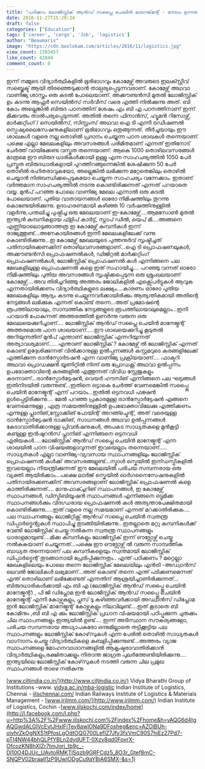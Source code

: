 ```yaml
---
title: "പഠിക്കാം ലോജിസ്റ്റിക് ആൻഡ് സപ്ലൈ ചെയിൻ മാനേജ്‌മന്റ് - നേടാം ഉന്നത തൊഴിലവസരങ്ങൾ"
date: 2016-11-27T15:29:24
draft: false
categories: ["Education"]
tags: ['career', 'cargo', 'Job', 'logistics']
author: "Beaumaris"
image: "https://cdn.boolokam.com/articles/2016/11/logistics.jpg"
view_count: 1303457
like_count: 42844
comment_count: 0
---
```


ഇന്ന് നമ്മുടെ വിദ്യാർത്ഥികളിൽ ഭൂരിഭാഗവും കോമേഴ്സ് അവരുടെ ഇലക്സ്റ്റീവ് സബ്ജെക്ട് ആയി തിരഞ്ഞെടുക്കാൻ താല്പര്യപ്പെടുന്നവരാണ്. കോമേഴ്സ് അഥവാ വാണിജ്യ ശാസ്ത്രം ഒരു കടൽ പോലെയാണ്. അക്കൗണ്ടൻസി മുതൽ ലോജിസ്റ്റിക് ഉം കടന്നു ആഫ്റ്റർ സെയിൽസ് സർവീസ് വരെ എത്തി നിൽക്കുന്നു അത്. ബി കോം അല്ലെങ്കിൽ ബിരുദ പഠനത്തിന് ശേഷം എം ബി എ പഠനത്തിനാണ് ഇന്ന് മിക്കവരും താൽപര്യപ്പെടുന്നത്. അതിൽ തന്നെ ഫിനാൻസ്, ഹ്യൂമൻ റിസോഴ്സ്, മാർക്കറ്റിംഗ് / സെയിൽസ്, സിസ്റ്റംസ് അഥവാ ഐ ടി എന്നീ ട്രഡീഷണൽ സ്പെഷ്യലൈസേഷനുകളിലാണ് ഭൂരിഭാഗവും ഒതുങ്ങുന്നത്. തീർച്ചയായും ഈ ശാഖകൾ വളരെ നല്ല തൊഴിൽ പ്രദാനം ചെയ്യുന്ന പഠന ശാഖകൾ തന്നെയാണ്. പക്ഷെ എല്ലാ മേഖലകളിലും അവസരങ്ങൾ പരിമിതമാണ് എന്നത് ഇതിനോട് ചേർത്ത് വായിക്കേണ്ട വസ്തുത തന്നെയാണ്. ആകെ 1000 തൊഴിലവസരങ്ങൾ മാത്രമെ ഈ ബിരുദ ധാരികൾക്കായി ഉള്ളു എന്ന സാഹചര്യത്തിൽ 1050 പേർ പ്രസ്തുത ബിരുദധാരികളായി പുറത്തിറങ്ങുന്നെങ്കിൽ ശേഷിക്കുന്ന 50 പേർ തൊഴിൽ രഹിതരാവുകയോ, അല്ലെങ്കിൽ ലഭിക്കുന്ന മറ്റേതെങ്കിലും തൊഴിൽ ചെയ്യാൻ നിര്ബന്ധിക്കപ്പെടുകയോ ചെയ്യുന്ന സാഹചര്യം വന്നേക്കാം. ഇതാണ് വർത്തമാന സാഹചര്യത്തിൽ നടന്നു കൊണ്ടിരിക്കുന്നത് എന്നത് പറയാതെ വയ്യ. മുൻപ് പറഞ്ഞ പോലെ വാണിജ്യ മേഖല എന്നാൽ ഒരു കടൽ പോലെയാണ്. പുതിയ വാതായനങ്ങൾ ഓരോ നിമിഷത്തിലും തുറന്നു കൊണ്ടേയിരിക്കുന്നു. ഉദാഹരണമായി കഴിഞ്ഞ 10 വർഷത്തിനുള്ളിൽ വളർന്നു,പന്തലിച്ചു പുഷ്പിച്ച ഒരു മേഖലയാണ് ഇ-കോമേഴ്സ്....ആമസോൺ മുതൽ ഇന്ത്യൻ കമ്പനികളായ ഫ്ളിപ് കാർട്ട്, സ്നാപ് ഡീൽ, യെപ് മി....അങ്ങനെ എണ്ണിയാലൊടുങ്ങാത്തത്ര ഇ കോമേഴ്സ് കമ്പനികൾ ഇന്ന് രാജ്യത്തുണ്ട്...അനേകായിരങ്ങൾ ഇന്നീ മേഖലകളിലേക്ക് വന്നു കൊണ്ടിരിക്കുന്നു...ഇ കോമേഴ്സ് മേഖലയുടെ പുത്തനുർവ് സൃഷ്ടിച്ചത് പതിനായിരക്കണക്കിന് തൊഴിലവസരങ്ങളാണ്...ഐ ടി പ്രൊഫഷണലുകൾ, അക്കൗണ്ടൻസി പ്രൊഫഷണൽകൾ, ഡിജിറ്റൽ മാർക്കറ്റിംഗ് പ്രൊഫഷണൽകൾ, ലോജിസ്റ്റിക് പ്രൊഫഷണൽ കൾ എന്നിങ്ങനെ പല മേഖകളിലുള്ള പ്രൊഫഷണൽ കളെ ഇത് സഹായിച്ചു.... പറഞ്ഞു വന്നത് ഓരോ നിമിഷത്തിലും പുതിയ അവസരങ്ങൾ സൃഷ്ടിക്കപ്പെടുന്ന ഒരു ശ്രുംഖലയാണ് കോമേഴ്സ്....അവ തിരിച്ചറിഞ്ഞു അത്തരം ജോലികളിൽ എക്സ്പെർട്ടുകൾ ആവുക എന്നതായിരിക്കണം വിദ്യാർത്ഥികളുടെ ലക്ഷ്യം....കാരണം ഓരോ പുതിയ മേഖലകളിലും ആദ്യം കടന്നു ചെല്ലുന്നവർക്കായിരിക്കും ആത്യന്തികമായി അതിന്റെ നേട്ടങ്ങൾ ലഭിക്കുക എന്നത് കൊണ്ട് തന്നെ...അത് പ്രമോഷന്റെ രൂപത്തിലായാലും, സാമ്പത്തിക നേട്ടങ്ങളുടെ രൂപത്തിലായാലുമെല്ലാം...ഇനി പറയാൻ പോകുന്നത് അത്തരത്തിൽ ഉണർന്നു വരുന്ന ഒരു മേഖലയെക്കുറിച്ചാണ്.... ലോജിസ്റ്റിക് ആൻഡ് സപ്ലൈ ചെയിൻ മാനേജ്മന്റ് അത്തരമൊരു പഠന ശാഖയാണ്.....ഈ ശാഖയെക്കുറിച്ചു കൂടുതൽ അറിയുന്നതിന് മുൻപ് എന്താണ് ലോജിസ്റ്റിക് എന്നറിയുന്നത് അത്യാവശ്യമാണ്..... എന്താണ് ലോജിസ്റ്റിക് ? കോമേഴ്സ് ൽ ലോജിസ്റ്റിക് എന്നത് കൊണ്ട് ഉദ്ദേശിക്കുന്നത് വിൽക്കാനുള്ള ഉൽപ്പന്നങ്ങൾ കസ്റ്റമറുടെ കരങ്ങളിലേക്ക് എത്തിക്കുന്ന ട്രാൻസ്പോർടഷൻ എന്ന വാണിജ്യ പ്രക്രിയയാണ്.... ഫാക്ടറി അഥവാ പ്രൊഡക്ഷൻ യൂണിറ്റിൽ നിന്ന് ഒരു പ്രോഡക്റ്റ് അഥവാ ഉൽപ്പന്നം ഉപഭോക്താവിന്റെ കരങ്ങളിൽ എത്തുന്നത് വിവിധ സ്റ്റേജുകളും കടന്നാണ്...ട്രാൻസ്പോർട്ടേഷൻ, വെയർ ഹൗസിങ് എന്നിങ്ങനെ പല ഘട്ടങ്ങൾ ഇതിനിടയിൽ വരുന്നുണ്ട്...ഇതിനെ ഒട്ടാകെ ചേർത്ത് വേണമെങ്കിൽ സപ്പ്ലൈ ചെയിൻ മാനേജ്മന്റ് എന്ന് പറയാം...ഇതിൽ ഒട്ടനവധി ഫങ്ക്ഷൻ ഉൾപ്പെട്ടിരിക്കുന്നു.... മേൽ പറഞ്ഞ പ്രകാരമുള്ള ട്രാൻസ്പോർട്ടേഷൻ എങ്ങനെ വേണമെന്നുള്ള , എത്ര സമയത്തിനുള്ളിൽ ഉപഭോക്താവിലേക്കു എത്തിക്കണം എന്നുള്ള പ്ലാനിങ്,സ്റ്റോക്കിങ് പോയിന്റ് അറഞ്ച്മെന്റ്, അത് വരെയുള്ള ട്രാൻസ്പോർട്ടേഷൻ ട്രാക്കിങ്, സാധനങ്ങൾ അഥവാ ഉൽപ്പന്നങ്ങൾ കേടാവാതിരിക്കാനുള്ള പ്രിവൻഷനുകൾ, അപകട സാധ്യതകളെ മുൻകൂട്ടി കണ്ടുള്ള ഇൻഷുറൻസ് പ്ലാനിങ് എന്നിങ്ങനെ ഒട്ടനവധി ഏരിയകൾ.....ലോജിസ്റ്റിക് ആൻഡ് സപ്ലൈ ചെയിൻ മാനേജ്മന്റ് എന്ന ശാഖയിൽ പഠന വിഷയങ്ങളാവുന്നത് ഇവയെല്ലാം തന്നെയാണ്..... സാധ്യതകൾ എല്ലാ വാണിജ്യ-വ്യവസായ സ്ഥാപനങ്ങളിലും ലോജിസ്റ്റിക് പ്രൊഫഷണൽ കൾക്ക് അവസരങ്ങളുണ്ട്...സ്മാൾ സ്കെയിൽ ഇന്ഡസ്ട്രികളിൽ ഇവയെല്ലാം നിയന്ത്രിക്കുന്നത് ഈ മേഖലയിൽ പരിചയ സമ്പന്നരായ ഒരു വ്യക്തി ആയിരിക്കാം...പക്ഷെ ലാർജ് സ്കെയിൽ ഓർഗനൈസേഷനുകളിൽ പതിനായിരക്കണക്കിന് അവസരങ്ങളാണ് ലോജിസ്റ്റിക് പ്രൊഫഷണൽ കളെ കാത്തിരിക്കുന്നത്.... മാനുഫാക്ച്ചറിങ് സ്ഥാപനങ്ങൾ, ഇ കോമേഴ്സ് സ്ഥാപനങ്ങൾ, ഡിസ്ട്രിബിയൂഷൻ സ്ഥാപനങ്ങൾ എന്നിങ്ങനെ ഒട്ടുമിക്ക സ്ഥാപനങ്ങൾക്കും വിദഗ്ധരായ പ്രൊഫഷണൽ കൾ അത്യന്താപേക്ഷിതമായി കൊണ്ടിരിക്കുന്നു.....ഇത് വളരെ നല്ല സമയമാണ് എന്നത് മറക്കാതിരിക്കുക.... പല സ്ഥാപനങ്ങളും ലോജിറ്റിക്സ് ആൻഡ് സപ്ലൈ ചെയിൻ സ്വതന്ത്ര ഡിപ്പാർട്മെന്റുകൾ സ്ഥാപിച്ചു തുടങ്ങിയിരിക്കുന്നു...ഇതല്ലാതെ മറ്റു കമ്പനികൾക്ക് വേണ്ടി ലോജിസ്റ്റിക് ചെയ്തു നൽകുന്ന സ്വതന്ത്ര സ്ഥാപനങ്ങളും ധാരാളമായുണ്ട്....മിക്ക കമ്പനികളും ലോജിസ്റ്റിക് ഇന്ന് ഔട്സോഴ്സ് ചെയ്തു നൽകുകയാണ് ചെയ്യുന്നത്...പക്ഷെ ഈ ഔട്സോഴ്സ് ൽ വരുന്ന സാമ്പത്തിക ബാധ്യത തന്നെയാണ് പല കമ്പനികളെയും സ്വന്തമായി ലോജിസ്റ്റിക് ഡിപ്പാർട്മെന്റ് തുടങ്ങാനായി പ്രേരിപ്പിക്കുന്നതും.. എന്ത് പഠിക്കണം ? മറ്റെല്ലാ മേഖകളിലെയും പോലെ തന്നെ ലോജിസ്റ്റിക് മേഖലയിലും എൻട്രി -അഡ്വാൻസ് ലെവൽ ജോലികൾ ലഭ്യമാണ്...അത് കൊണ്ട് തന്നെ എന്ത് പടിക്കണമെന്നത് എന്ത് തൊഴിലാണ് ലഭിക്കേണ്ടത് എന്നതിന് ആശ്രയിച്ചാണിരിക്കുന്നത്... ബിരുദധാരികൾക്കായി എം ബി എ (ലോജിസ്റ്റിക് ആൻഡ് സപ്പ്ലൈ ചെയിൻ മാനേജ്മന്റ്) , പി ജി ഡിപ്ലോമ ഇൻ ലോജിസ്റ്റിക് ആൻഡ് സപ്പ്ലൈ ചെയിൻ മാനേജ്മന്റ് എന്നീ കോഴ്സുകളും, പ്ലസ് ടു കഴിഞ്ഞവർക്കായി അഡ്വാൻസ് ഡിപ്ലോമ ഇൻ ലോജിസ്റ്റിക് മാനേജ്മന്റ് കോഴ്സുകളും നിലവിലുണ്ട്....ഇത് കൂടാതെ ബി കോമിനും ,ബി ബി എ ക്കും ലോജിസ്റ്റിക് പ്രധാന വിഷയമായി പഠിപ്പുക്കുന്ന ചുരുക്കം ചില സ്ഥാപനങ്ങളും ഇന്ത്യയിൽ ഉണ്ട്.... ഇന്ന് അടിസ്ഥാന സൗകര്യങ്ങളോ, പരിചയ സമ്പന്നരായ അധ്യാപകരോ ഒന്നുമില്ലാതെ തട്ടിക്കൂട്ടിയ പല സ്ഥാപനങ്ങളും ലോജിസ്റ്റിക് കോഴ്‌സുകൾ എന്ന പേരിൽ തൊഴിൽ സാധ്യതകൾ വാഗ്‌ദാനം ചെയ്തു വിദ്യാർത്ഥികളെ കബളിപ്പിക്കുന്നുണ്ട്...അത്തരം വ്യാജ സ്ഥാപനങ്ങളെ മോഹനവാഗ്ദാനങ്ങളിൽ ആകൃഷ്ടരാവാതിരിക്കാൻ വിദ്യാർത്ഥികളും,രക്ഷിതാക്കളും നിതാന്ത ജാഗ്രത പുലർത്തേണ്ടിയിരിക്കുന്നു.... ഇന്ത്യയിലെ ലോജിസ്റ്റിക് കോഴ്‌സുകൾ നടത്തി വരുന്ന ചില പ്രമുഖ സ്ഥാപനങ്ങൾ താഴെ നൽകുന്നു 

[www.ciltindia.co.in/](http://www.ciltindia.co.in/) Vidya Bharathi Group of Institutions -www. [vidya.ac.in/mba-logistic](http://vidya.ac.in/mba-logistic) Indian Institute of Logistics, Chennai - [iilschennai.com/](http://l.facebook.com/l.php?u=http%3A%2F%2Fiilschennai.com%2F&h=2AQF5zr00AQF3kfcDHXpaHspxS8GCcNz_dZnteAXiDI-MMA&enc=AZPmvPbrmPyhb2EHOrmWLDUqgT78fwXyVb06jhUBR9I0BEEBRVIaW5tTaNj1cMDD-7Nzc3DBjY8TYzaJL9rx3NH50Lbv24f6R3WIRStt52i0sidPI8FMKyLqOi3XGFp6OHtVb7uVDT_1ECqUN9FnHi3QshvMZv3DeZxQ2DYTHeExZRZW6Ip6HO5gXDpEm5it8vQSYoNPSaNbTTw0WduGMgF4&s=1) Indian Railways Institute of Logistics & Materials Management - [www.irilmm.com/](http://www.irilmm.com/) Indian Institute of Logistics, Cochin -[www.iilskochi.com/index/home](http://l.facebook.com/l.php?u=http%3A%2F%2Fwww.iilskochi.com%2Findex%2Fhome&h=vAQG6d4tgAQGwdALGlVcEvtJHxlFiTey8awlONa9DFosheg&enc=AZOlBUh-oivhrZkOgNX51tPfosLgOdtOQG700LefIZ7Jfy3fxVmC90S7hjEz27Pd7-pTI4NW44bhQLPfYBLn2dydUFT-0Xzv8qd0FovrX-OfcozKN8hXIZr7tmJorj_tb9c_-Dl10O4DJUc_UAvtoRMKTlSqzb9GRFCdz5_8O3r_Gtef8mC-SNQPV02braaII1zP9UwIODgCu9aYBjA6SMX-&s=1)

